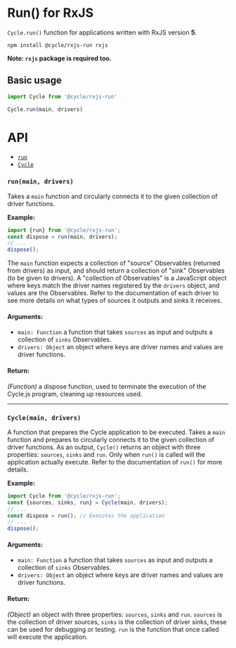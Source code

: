 # Run() for RxJS

`Cycle.run()` function for applications written with RxJS version **5**.

```
npm install @cycle/rxjs-run rxjs
```

**Note: `rxjs` package is required too.**

## Basic usage

```js
import Cycle from '@cycle/rxjs-run'

Cycle.run(main, drivers)
```

# API

- [`run`](#run)
- [`Cycle`](#Cycle)

### <a id="run"></a> `run(main, drivers)`

Takes a `main` function and circularly connects it to the given collection
of driver functions.

**Example:**
```js
import {run} from '@cycle/rxjs-run';
const dispose = run(main, drivers);
// ...
dispose();
```

The `main` function expects a collection of "source" Observables (returned
from drivers) as input, and should return a collection of "sink" Observables
(to be given to drivers). A "collection of Observables" is a JavaScript
object where keys match the driver names registered by the `drivers` object,
and values are the Observables. Refer to the documentation of each driver to
see more details on what types of sources it outputs and sinks it receives.

#### Arguments:

- `main: Function` a function that takes `sources` as input and outputs a collection of `sinks` Observables.
- `drivers: Object` an object where keys are driver names and values are driver functions.

#### Return:

*(Function)* a dispose function, used to terminate the execution of the Cycle.js program, cleaning up resources used.

- - -

### <a id="Cycle"></a> `Cycle(main, drivers)`

A function that prepares the Cycle application to be executed. Takes a `main`
function and prepares to circularly connects it to the given collection of
driver functions. As an output, `Cycle()` returns an object with three
properties: `sources`, `sinks` and `run`. Only when `run()` is called will
the application actually execute. Refer to the documentation of `run()` for
more details.

**Example:**
```js
import Cycle from '@cycle/rxjs-run';
const {sources, sinks, run} = Cycle(main, drivers);
// ...
const dispose = run(); // Executes the application
// ...
dispose();
```

#### Arguments:

- `main: Function` a function that takes `sources` as input and outputs a collection of `sinks` Observables.
- `drivers: Object` an object where keys are driver names and values are driver functions.

#### Return:

*(Object)* an object with three properties: `sources`, `sinks` and `run`. `sources` is the collection of driver sources, `sinks` is the
collection of driver sinks, these can be used for debugging or testing. `run`
is the function that once called will execute the application.

